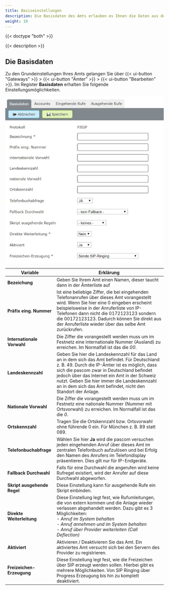 ```yaml
---
title: Basiseinstellungen
description: Die Basisdaten des Amts erlauben es Ihnen die Daten aus den Amtsvorlagen weiter anzupassen.
weight: 10
---
```


{{< doctype "both"  >}}

{{< description >}}

## Die Basisdaten

Zu den Grundeinstellungen Ihres Amts gelangen Sie über {{< ui-button "Gateways" >}} > {{< ui-button "Ämter" >}} > {{< ui-button "Bearbeiten" >}}. Im Register **Basisdaten** erhalten Sie folgende Einstellungsmöglichkeiten.

![Basiseinstellungen](basesettings.de.JPG?width=60%)



|Variable|Erklärung|
|---|---|
|**Bezeichung**|Geben Sie Ihrem Amt einen Namen, dieser taucht dann in der Ämterliste auf|
|**Präfix eing. Nummer**|Ist eine beliebige Ziffer, die bei eingehenden Telefonanrufen über dieses Amt vorangestellt wird. Wenn Sie hier eine 0 eingeben erscheint beispielsweise in der Anruferliste von IP-Telefonen dann nicht die 0172123123 sondern die 00172123123. Dadurch können Sie direkt aus der Anruferliste wieder über das selbe Amt zurückrufen.|
|**Internationale Vorwahl**|Die Ziffer die vorangestellt werden muss um im Festnetz eine internationale Nummer (Ausland) zu erreichen. Im Normalfall ist das die *00*.|
|**Landeskennzahl**|Geben Sie hier die Landeskennzahl für das Land an in dem sich das Amt befindet. Für Deutschland z. B. 49. Durch die IP-Ämter ist es möglich, dass sich die pascom zwar in Deutschland befindet jedoch über das Internet ein Amt in der Schweiz nutzt. Geben Sie hier immer die Landeskennzahl an in dem sich das Amt befindet, nicht den Standort der Anlage.|
|**Nationale Vorwahl**|Die Ziffer die vorangestellt werden muss um im Festnetz eine nationale Nummer (Nummer mit Ortsvorwahl) zu erreichen. Im Normalfall ist das die *0*.|
|**Ortskennzahl**|Tragen Sie die Ortskennzahl bzw. Ortsvorwahl ohne führende 0 ein. Für München z. B. 89 statt 089.|
|**Telefonbuchabfrage**|Wählen Sie hier **Ja** wird die pascom versuchen jeden eingehenden Anruf über dieses Amt im zentralen Telefonbuch aufzulösen und bei Erfolg den Namen des Anrufers im Telefondisplay präsentieren. Dies gilt nur für IP-Endgeräte.|
|**Fallback Durchwahl**|Falls für eine Durchwahl die angerufen wird keine Rufregel existiert, wird der Anrufer auf diese Durchwahl abgeworfen.|
|**Skript ausgehende Regel**|Diese Einstellung kann für ausgehende Rufe ein Skript einbinden.|
|**Direkte Weiterleitung**|Diese Einstellung legt fest, wie Rufumleitungen, die von extern kommen und die Anlage wieder verlassen abgehandelt werden. Dazu gibt es 3 Möglichkeiten:<br>*- Anruf im System behalten*<br>*- Anruf annehmen und im System behalten*<br>*- Anruf über Provider weiterleiten (Call Deflection)*|
|**Aktiviert**|Aktivieren / Deaktivieren Sie das Amt. Ein aktiviertes Amt versucht sich bei den Servern des Provider zu registrieren.|
|**Freizeichen-Erzeugung**|Diese Einstellung legt fest, wie die Freizeichen über SIP erzeugt werden sollen. Hierbei gibt es mehrere Möglichkeiten. Von SIP Ringing über Progress Erzeugung bis hin zu komplett deaktiviert.|
